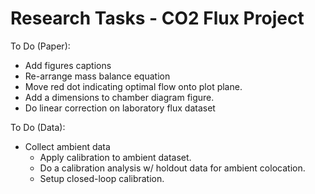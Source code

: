 # Research Tasks - CO2 Flux Project


To Do (Paper):
- Add figures captions
- Re-arrange mass balance equation
- Move red dot indicating optimal flow onto plot plane.
- Add a dimensions to chamber diagram figure.
- Do linear correction on laboratory flux dataset

To Do (Data):
- Collect ambient data
  - Apply calibration to ambient dataset.
  - Do a calibration analysis w/ holdout data for ambient colocation.
  - Setup closed-loop calibration.

